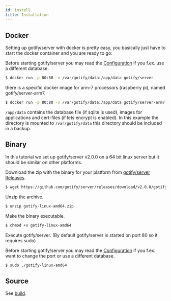 ```yaml
---
id: install
title: Installation
---
```


## Docker

Setting up gotify/server with docker is pretty easy, you basically just have to start the docker container and you are ready to go:

Before starting gotify/server you may read the [Configuration](configuration.md) if you f.ex. use a different database.

```bash
$ docker run -p 80:80 -v /var/gotify/data:/app/data gotify/server
```

there is a specific docker image for arm-7 processors (raspberry pi), named gotify/server-arm7.

```bash
$ docker run -p 80:80 -v /var/gotify/data:/app/data gotify/server-arm7
```

`/app/data` contains the database file (if sqlite is used), images for applications and cert-files (if lets encrypt is enabled).
In this example the directory is mounted to `/var/gotify/data` this directory should be included in a backup.

## Binary

In this tutorial we set up gotify/server v2.0.0 on a 64 bit linux server but it should be similar on other platforms.

Download the zip with the binary for your platform from [gotify/server Releases](https://github.com/gotify/server/releases).

```bash
$ wget https://github.com/gotify/server/releases/download/v2.0.0/gotify-linux-amd64.zip
```

Unzip the archive.

```bash
$ unzip gotify-linux-amd64.zip
```

Make the binary executable.

```bash
$ chmod +x gotify-linux-amd64
```

Execute gotify/server. (By default gotify/server is started on port 80 so it requires sudo)

Before starting gotify/server you may read the [Configuration](configuration.md) if you f.ex. want to change the port or use a different database.

```bash
$ sudo ./gotify-linux-amd64
```

## Source

See [build](build.md).
